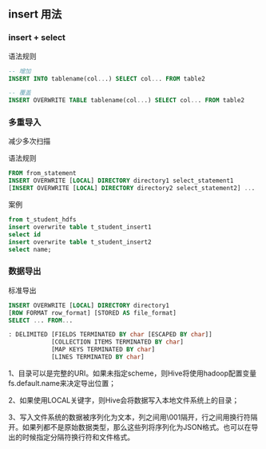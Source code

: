 ## insert 用法

### insert + select

语法规则

```sql
-- 增加
INSERT INTO tablename(col...) SELECT col... FROM table2

-- 覆盖
INSERT OVERWRITE TABLE tablename(col...) SELECT col... FROM table2
```



### 多重导入

减少多次扫描

语法规则

```sql
FROM from_statement
INSERT OVERWRITE [LOCAL] DIRECTORY directory1 select_statement1
[INSERT OVERWRITE [LOCAL] DIRECTORY directory2 select_statement2] ...
```

案例

```sql
from t_student_hdfs
insert overwrite table t_student_insert1
select id
insert overwrite table t_student_insert2
select name;
```



### 数据导出

标准导出

```sql
INSERT OVERWRITE [LOCAL] DIRECTORY directory1
[ROW FORMAT row_format] [STORED AS file_format]
SELECT ... FROM...
```

```sql
: DELIMITED [FIELDS TERMINATED BY char [ESCAPED BY char]] 
            [COLLECTION ITEMS TERMINATED BY char]
            [MAP KEYS TERMINATED BY char] 
            [LINES TERMINATED BY char]
```

1、目录可以是完整的URI。如果未指定scheme，则Hive将使用hadoop配置变量fs.default.name来决定导出位置；

2、如果使用LOCAL关键字，则Hive会将数据写入本地文件系统上的目录；

3、写入文件系统的数据被序列化为文本，列之间用\001隔开，行之间用换行符隔开。如果列都不是原始数据类型，那么这些列将序列化为JSON格式。也可以在导出的时候指定分隔符换行符和文件格式。